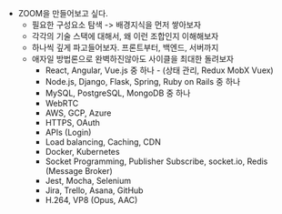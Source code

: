 - ZOOM을 만들어보고 싶다.
  - 필요한 구성요소 탐색 -> 배경지식을 먼저 쌓아보자
  - 각각의 기술 스택에 대해서, 왜 이런 조합인지 이해해보자
  - 하나씩 깊게 파고들어보자. 프론트부터, 백엔드, 서버까지
  - 애자일 방법론으로 완벽하진않아도 사이클을 최대한 돌려보자
    - React, Angular, Vue.js 중 하나 - (상태 관리, Redux MobX Vuex)
    - Node.js, Django, Flask, Spring, Ruby on Rails 중 하나
    - MySQL, PostgreSQL, MongoDB 중 하나
    - WebRTC
    - AWS, GCP, Azure
    - HTTPS, OAuth
    - APIs (Login)
    - Load balancing, Caching, CDN
    - Docker, Kubernetes
    - Socket Programming, Publisher Subscribe, socket.io, Redis (Message Broker)
    - Jest, Mocha, Selenium
    - Jira, Trello, Asana, GitHub
    - H.264, VP8 (Opus, AAC)